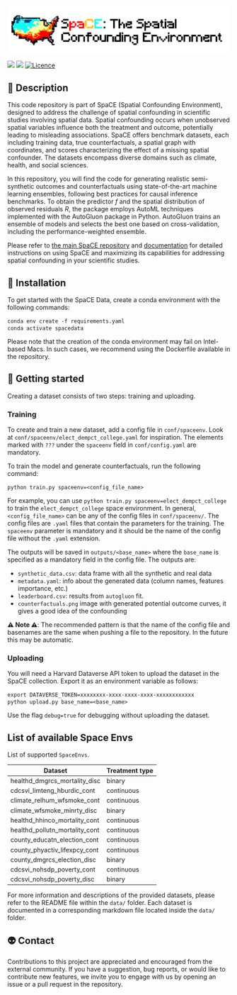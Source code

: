 ![](resources/logo.png)

[![](<https://img.shields.io/badge/Dataverse-10.7910/DVN/SYNPBS-orange>)](https://www.doi.org/10.7910/DVN/SYNPBS)
[![](https://img.shields.io/static/v1?label=GitHub&message=SpaCE&color=blue&logo=github)](https://github.com/NSAPH-Projects/space)
[![Licence](https://img.shields.io/pypi/l/spacebench.svg)](https://pypi.org/project/spacebench)


## 🚀 Description

This code repository is part of SpaCE (Spatial Confounding Environment), designed to address the challenge of spatial confounding in scientific studies involving spatial data. Spatial confounding occurs when unobserved spatial variables influence both the treatment and outcome, potentially leading to misleading associations. SpaCE offers benchmark datasets, each including training data, true counterfactuals, a spatial graph with coordinates, and scores characterizing the effect of a missing spatial confounder. The datasets encompass diverse domains such as climate, health, and social sciences. 

In this repository, you will find the code for generating realistic semi-synthetic outcomes and counterfactuals using state-of-the-art machine learning ensembles, following best practices for causal inference benchmarks. To obtain the predictor $f$ and the spatial distribution of observed residuals $R$, the package employs AutoML techniques implemented with the AutoGluon package in Python. AutoGluon trains an ensemble of models and selects the best one based on cross-validation, including the performance-weighted ensemble.

Please refer to [the main SpaCE repository]((https://github.com/NSAPH-Projects/space)) and [documentation](https://nsaph-projects.github.io/space/) for detailed instructions on using SpaCE and maximizing its capabilities for addressing spatial confounding in your scientific studies.

## 🐍 Installation

To get started with the SpaCE Data, create a conda environment with the following commands:

```
conda env create -f requirements.yaml
conda activate spacedata
```

Please note that the creation of the conda environment may fail on Intel-based Macs. In such cases, we recommend using the Dockerfile available in the repository.

## 🐢 Getting started


Creating a dataset consists of two steps: training and uploading.

### Training

To create and train a new dataset, add a config file in `conf/spaceenv`. Look at `conf/spaceenv/elect_dempct_college.yaml` for inspiration. The elements marked with `???` under the `spaceenv` field in `conf/config.yaml` are mandatory.

To train the model and generate counterfactuals, run the following command:

```
python train.py spaceenv=<config_file_name>
```

For example, you can use `python train.py spaceenv=elect_dempct_college` to train the `elect_dempct_college` space environment. In general, `<config_file_name>` can be any of the config files in `conf/spaceenv/`. The config files are `.yaml` files that contain the parameters for the training. The `spaceenv` parameter is mandatory and it should be the name of the config file without the `.yaml` extension.

The outputs will be saved in `outputs/<base_name>` where the `base_name` is specified as a mandatory field in the config file. The outputs are:
 - `synthetic_data.csv`: data frame with all the synthetic and real data 
 - `metadata.yaml`: info about the generated data (column names, features importance, etc.)
 - `leaderboard.csv`: results from `autogluon` fit.
 - `counterfactuals.png` image with generated potential outcome curves, it gives a good idea of the confounding

**⚠️ Note ⚠️**: The recommended pattern is that the name of the config file and basenames are the same when pushing a file to the repository. In the future this may be automatic.


### Uploading

You will need a Harvard Dataverse API token to upload the dataset in the SpaCE collection. Export it as an environment variable as follows:

```
export DATAVERSE_TOKEN=xxxxxxxx-xxxx-xxxx-xxxx-xxxxxxxxxxxx
python upload.py base_name=<base_name>
```

Use the flag `debug=true` for debugging without uploading the dataset.


## List of available Space Envs

List of supported `SpaceEnvs`.

| Dataset                             | Treatment type   |
| ----------------------------------- | ---------- |
| healthd_dmgrcs_mortality_disc       | binary     |
| cdcsvi_limteng_hburdic_cont         | continuous |
| climate_relhum_wfsmoke_cont         | continuous |
| climate_wfsmoke_minrty_disc         | binary     |
| healthd_hhinco_mortality_cont        | continuous |
| healthd_pollutn_mortality_cont       | continuous |
| county_educatn_election_cont         | continuous |
| county_phyactiv_lifexpcy_cont       | continuous |
| county_dmgrcs_election_disc          | binary     |
| cdcsvi_nohsdp_poverty_cont           | continuous |
| cdcsvi_nohsdp_poverty_disc           | binary     |


For more information and descriptions of the provided datasets, please refer to the README file within the `data/` folder. Each dataset is documented in a corresponding markdown file located inside the `data/` folder.

## 👽 Contact

Contributions to this project are appreciated and encouraged from the external community. If you have a suggestion, bug reports, or would like to contribute new features, we invite you to engage with us by opening an issue or a pull request in the repository.
